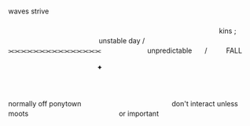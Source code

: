 ㅤㅤㅤㅤㅤㅤㅤㅤㅤㅤㅤㅤㅤㅤㅤㅤㅤㅤㅤㅤㅤㅤㅤㅤㅤㅤㅤㅤㅤㅤㅤㅤㅤㅤㅤㅤwaves strive 
ㅤㅤㅤㅤㅤㅤㅤㅤㅤㅤㅤㅤㅤㅤㅤㅤㅤㅤㅤㅤㅤㅤㅤㅤㅤㅤㅤㅤㅤㅤㅤㅤㅤㅤㅤㅤㅤㅤㅤㅤㅤㅤㅤㅤㅤㅤㅤㅤㅤㅤㅤㅤㅤㅤㅤㅤㅤㅤㅤㅤㅤㅤㅤㅤㅤㅤㅤㅤㅤㅤㅤㅤㅤㅤㅤㅤㅤㅤㅤㅤㅤㅤㅤㅤㅤㅤㅤㅤㅤㅤ
     ㅤㅤㅤㅤㅤㅤㅤㅤㅤㅤㅤㅤㅤㅤkins  ;ㅤㅤㅤㅤㅤㅤㅤㅤㅤ  ㅤㅤㅤㅤㅤㅤㅤㅤunstable day /    ㅤ  ㅤ ㅤ
⫘⫘⫘⫘⫘⫘⫘⫘⫘⫘⫘⫘⫘⫘⫘
 ㅤㅤㅤㅤㅤㅤㅤunpredictableㅤㅤ/ㅤㅤㅤFALL 

ㅤㅤㅤㅤㅤㅤㅤㅤㅤㅤㅤㅤㅤㅤ✦



ㅤㅤㅤㅤㅤㅤㅤㅤㅤㅤㅤㅤㅤㅤㅤㅤㅤㅤㅤㅤㅤㅤㅤㅤㅤㅤㅤㅤㅤㅤㅤㅤㅤㅤㅤㅤㅤㅤㅤㅤㅤㅤㅤㅤㅤㅤㅤㅤㅤㅤㅤㅤㅤㅤㅤㅤㅤㅤㅤㅤㅤㅤㅤㅤㅤㅤㅤㅤㅤㅤㅤㅤㅤㅤnormally off ponytown
ㅤㅤㅤㅤㅤㅤㅤㅤㅤㅤㅤㅤㅤㅤdon't interact unless moots
ㅤㅤㅤㅤㅤㅤㅤㅤㅤㅤㅤㅤㅤㅤor important